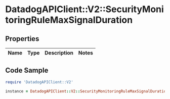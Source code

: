 # DatadogAPIClient::V2::SecurityMonitoringRuleMaxSignalDuration

## Properties

Name | Type | Description | Notes
------------ | ------------- | ------------- | -------------

## Code Sample

```ruby
require 'DatadogAPIClient::V2'

instance = DatadogAPIClient::V2::SecurityMonitoringRuleMaxSignalDuration.new()
```



